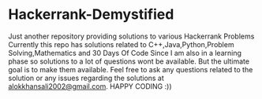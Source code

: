 # Hackerrank-Demystified
Just another repository providing solutions to various Hackerrank Problems
Currently this repo has solutions related to C++,Java,Python,Problem Solving,Mathematics and 30 Days Of Code
Since I am also in a learning phase so solutions to a lot of questions wont be available.
But the ultimate goal is to make them available.
Feel free to ask any questions related to the solution or any issues regarding the solutions at alokkhansali2002@gmail.com.
HAPPY CODING  :))

